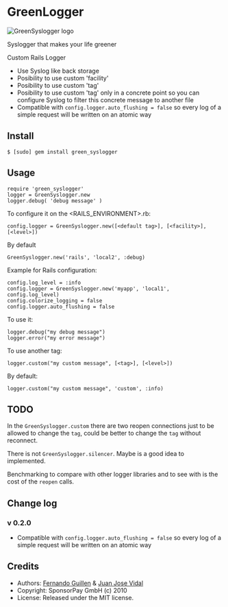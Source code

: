 # GreenLogger

![GreenSyslogger logo](http://farm5.static.flickr.com/4060/5161504974_7dae687d7b_o_d.jpg)

Syslogger that makes your life greener

Custom Rails Logger

* Use Syslog like back storage
* Posibility to use custom 'facility'
* Posibility to use custom 'tag'
* Posibility to use custom 'tag' only in a concrete point so you can configure Syslog to filter this concrete message to another file
* Compatible with `config.logger.auto_flushing = false` so every log of a simple request will be written on an atomic way

## Install

    $ [sudo] gem install green_syslogger

## Usage

    require 'green_syslogger'
    logger = GreenSyslogger.new
    logger.debug( 'debug message' )

To configure it on the <RAILS_ENVIRONMENT>.rb:

    config.logger = GreenSyslogger.new([<default tag>], [<facility>], [<level>])

By default

    GreenSyslogger.new('rails', 'local2', :debug)

Example for Rails configuration:

    config.log_level = :info
    config.logger = GreenSyslogger.new('myapp', 'local1', config.log_level)
    config.colorize_logging = false
    config.logger.auto_flushing = false

To use it: 

    logger.debug("my debug message")
    logger.error("my error message")

To use another tag:

    logger.custom("my custom message", [<tag>], [<level>])

By default:

    logger.custom("my custom message", 'custom', :info)

## TODO

In the `GreenSyslogger.custom` there are two reopen connections just to be allowed to change the `tag`, could be better to change the `tag` without reconnect.

There is not `GreenSyslogger.silencer`. Maybe is a good idea to implemented.

Benchmarking to compare with other logger libraries and to see with is the cost of the `reopen` calls.

## Change log

### v 0.2.0

* Compatible with `config.logger.auto_flushing = false` so every log of a simple request will be written on an atomic way


## Credits

* Authors: [Fernando Guillen](http://fernandoguillen.info) & [Juan Jose Vidal](http://twitter.com/j2vidal)
* Copyright: SponsorPay GmbH (c) 2010
* License: Released under the MIT license.

